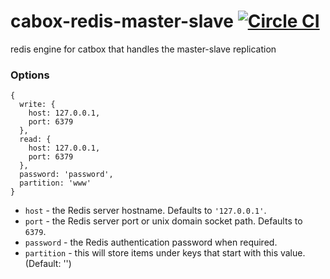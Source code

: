 cabox-redis-master-slave
[![Circle CI](https://circleci.com/gh/creativelive/catbox-redis-master-slave.png?style=badge)](https://circleci.com/gh/creativelive/catbox-redis-master-slave)
========================

redis engine for catbox that handles the master-slave replication

### Options

```
{
  write: {
    host: 127.0.0.1,
    port: 6379
  },
  read: {
    host: 127.0.0.1,
    port: 6379
  },
  password: 'password',
  partition: 'www'
}
```
- `host` - the Redis server hostname. Defaults to `'127.0.0.1'`.
- `port` - the Redis server port or unix domain socket path. Defaults to `6379`.
- `password` - the Redis authentication password when required.
- `partition` - this will store items under keys that start with this value. (Default: '')

